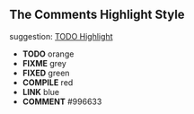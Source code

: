 ## The Comments Highlight Style
  suggestion: [TODO Highlight](https://marketplace.visualstudio.com/items?itemName=wayou.vscode-todo-highlight)
- **TODO** orange
- **FIXME** grey
- **FIXED** green
- **COMPILE** red
- **LINK** blue
- **COMMENT** #996633
